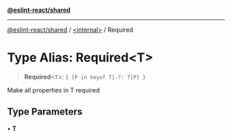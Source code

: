 [**@eslint-react/shared**](../../README.md)

***

[@eslint-react/shared](../../README.md) / [\<internal\>](../README.md) / Required

# Type Alias: Required\<T\>

> **Required**\<`T`\>: `{ [P in keyof T]-?: T[P] }`

Make all properties in T required

## Type Parameters

• **T**
